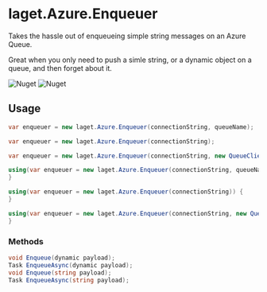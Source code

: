 ﻿# laget.Azure.Enqueuer
Takes the hassle out of enqueueing simple string messages on an Azure Queue.

Great when you only need to push a simle string, or a dynamic object on a queue, and then forget about it.

![Nuget](https://img.shields.io/nuget/v/laget.Azure.Enqueuer)
![Nuget](https://img.shields.io/nuget/dt/laget.Azure.Enqueuer)

## Usage
```c#
var enqueuer = new laget.Azure.Enqueuer(connectionString, queueName);
```

```c#
var enqueuer = new laget.Azure.Enqueuer(connectionString);
```

```c#
var enqueuer = new laget.Azure.Enqueuer(connectionString, new QueueClientOptions());
```

```c#
using(var enqueuer = new laget.Azure.Enqueuer(connectionString, queueName)) {
}
```

```c#
using(var enqueuer = new laget.Azure.Enqueuer(connectionString)) {
}
```

```c#
using(var enqueuer = new laget.Azure.Enqueuer(connectionString, new QueueClientOptions())) {
}
```

### Methods
```c#
void Enqueue(dynamic payload);
Task EnqueueAsync(dynamic payload);
void Enqueue(string payload);
Task EnqueueAsync(string payload);
```
